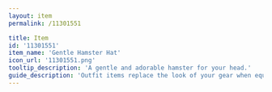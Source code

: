 ```yaml
---
layout: item
permalink: /11301551

title: Item
id: '11301551'
item_name: 'Gentle Hamster Hat'
icon_url: '11301551.png'
tooltip_description: 'A gentle and adorable hamster for your head.'
guide_description: 'Outfit items replace the look of your gear when equipped.'
---
```

